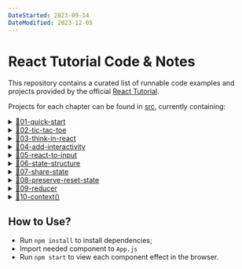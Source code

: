 ```yaml
---
DateStarted: 2023-09-14
DateModified: 2023-12-05
---
```


# React Tutorial Code & Notes

This repository contains a curated list of runnable code examples and projects provided by the official [React Tutorial](https://react.dev/learn/reacting-to-input-with-state).

Projects for each chapter can be found in [src](https://github.com/Jenniferwonder/react-tutorial/tree/main/src), currently containing:

<details>
<summary><a href="https://github.com/Jenniferwonder/react-tutorial/tree/main/src/components/01-quick-start">📂01-quick-start</a></summary>

- [AboutPage]()
- [Conditional]()
- [Lists]()
- [Click]()
- [UpdateClick]()
- [ShareClickApp]()

</details>

<details>
<summary><a href="https://github.com/Jenniferwonder/react-tutorial/tree/main/src/components/02-tic-tac-toe">📂02-tic-tac-toe</a></summary>

- [tic-tac-toe](https://github.com/Jenniferwonder/react-tutorial/tree/main/src/components/02-tic-tac-toe)
</details>

<details>
<summary><a href="">📂03-think-in-react</a></summary>

- [product-table-app]()
</details>

<details>
<summary><a href="">📂04-add-interactivity</a></summary>

- [Gallery]()
- [Message]()
- [Objects]()
- [ImmerObjects]()
</details>

<details>
<summary><a href="">📂05-react-to-input</a></summary>

- [city-quiz]()
- [edit-profile]()
- [edit-profile-js]()
- [mail-highlight]()
- [mail-select]()
- [remove-bg]()
</details>

<details>
<summary><a href="">📂06-state-structure</a></summary>

- [TravelPlan]()
</details>

<details>
<summary><a href="">📂07-share-state</a></summary>

- [FilterList]()
</details>

<details>
<summary><a href="">📂08-preserve-reset-state</a></summary>

- [score-board]()
- [chat-form]()
</details>

<details>
<summary><a href="">📂09-reducer</a></summary>

- [TaskApp]()
</details>

<details>
<summary><a href="">📂10-context()</summary>

- [heading-context]()
- [heading-post]()
</details>

## How to Use?

- Run `npm install` to install dependencies;
- Import needed component to `App.js`
- Run `npm start` to view each component effect in the browser.
